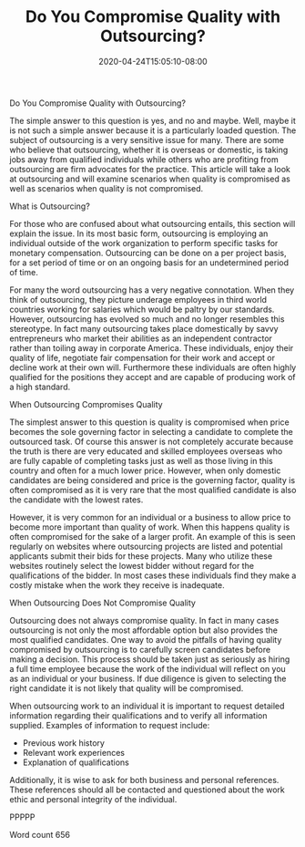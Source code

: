 ﻿---
title: "Do You Compromise Quality with Outsourcing?"
date: 2020-04-24T15:05:10-08:00
description: "Outsourcing Ebooks and Software Jobs txt Tips for Web Success"
featured_image: "/images/Outsourcing Ebooks and Software Jobs txt.jpg"
tags: ["Outsourcing Ebooks and Software Jobs txt"]
---

Do You Compromise Quality with Outsourcing?

The simple answer to this question is yes, and no and maybe. Well, maybe it is not such a simple answer because it is a particularly loaded question. The subject of outsourcing is a very sensitive issue for many. There are some who believe that outsourcing, whether it is overseas or domestic, is taking jobs away from qualified individuals while others who are profiting from outsourcing are firm advocates for the practice. This article will take a look at outsourcing and will examine scenarios when quality is compromised as well as scenarios when quality is not compromised. 

What is Outsourcing?

For those who are confused about what outsourcing entails, this section will explain the issue. In its most basic form, outsourcing is employing an individual outside of the work organization to perform specific tasks for monetary compensation. Outsourcing can be done on a per project basis, for a set period of time or on an ongoing basis for an undetermined period of time. 

For many the word outsourcing has a very negative connotation. When they think of outsourcing, they picture underage employees in third world countries working for salaries which would be paltry by our standards. However, outsourcing has evolved so much and no longer resembles this stereotype. In fact many outsourcing takes place domestically by savvy entrepreneurs who market their abilities as an independent contractor rather than toiling away in corporate America. These individuals, enjoy their quality of life, negotiate fair compensation for their work and accept or decline work at their own will. Furthermore these individuals are often highly qualified for the positions they accept and are capable of producing work of a high standard. 

When Outsourcing Compromises Quality

The simplest answer to this question is quality is compromised when price becomes the sole governing factor in selecting a candidate to complete the outsourced task. Of course this answer is not completely accurate because the truth is there are very educated and skilled employees overseas who are fully capable of completing tasks just as well as those living in this country and often for a much lower price. However, when only domestic candidates are being considered and price is the governing factor, quality is often compromised as it is very rare that the most qualified candidate is also the candidate with the lowest rates. 

However, it is very common for an individual or a business to allow price to become more important than quality of work. When this happens quality is often compromised for the sake of a larger profit. An example of this is seen regularly on websites where outsourcing projects are listed and potential applicants submit their bids for these projects. Many who utilize these websites routinely select the lowest bidder without regard for the qualifications of the bidder. In most cases these individuals find they make a costly mistake when the work they receive is inadequate. 

When Outsourcing Does Not Compromise Quality

Outsourcing does not always compromise quality. In fact in many cases outsourcing is not only the most affordable option but also provides the most qualified candidates. One way to avoid the pitfalls of having quality compromised by outsourcing is to carefully screen candidates before making a decision. This process should be taken just as seriously as hiring a full time employee because the work of the individual will reflect on you as an individual or your business. If due diligence is given to selecting the right candidate it is not likely that quality will be compromised.

When outsourcing work to an individual it is important to request detailed information regarding their qualifications and to verify all information supplied. Examples of information to request include:

* Previous work history
* Relevant work experiences
* Explanation of qualifications

Additionally, it is wise to ask for both business and personal references. These references should all be contacted and questioned about the work ethic and personal integrity of the individual. 

PPPPP

Word count 656






